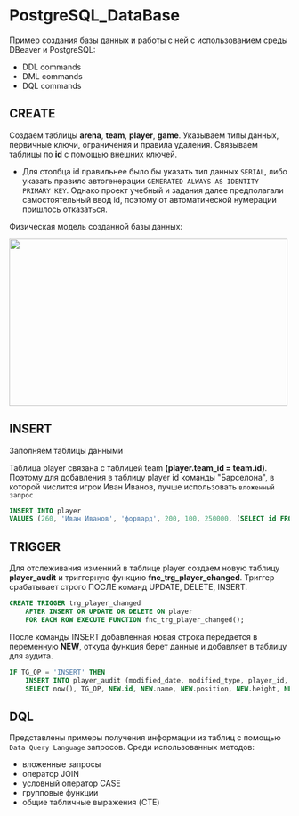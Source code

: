 # PostgreSQL_DataBase 

Пример создания базы данных и работы с ней с использованием среды DBeaver и PostgreSQL:
- DDL commands
- DML commands
- DQL commands

## CREATE
Создаем таблицы __arena__, __team__, __player__, __game__. Указываем типы данных, первичные ключи, ограничения и правила удаления. Связываем таблицы по __id__ с помощью внешних ключей. 

- Для столбца id правильнее было бы указать тип данных `SERIAL`, либо указать правило автогенерации `GENERATED ALWAYS AS IDENTITY PRIMARY KEY`. Однако проект учебный и задания далее предполагали самостоятельный ввод id, поэтому от автоматической нумерации пришлось отказаться.

Физическая модель созданной базы данных:

<img src="DBeaverr.png" width="500" height="300">

## INSERT

Заполняем таблицы данными

Таблица player связана с таблицей team __(player.team_id = team.id)__. Поэтому для добавления в таблицу player id команды "Барселона", в которой числится игрок Иван Иванов, лучше использовать `вложенный запрос`
```SQL
INSERT INTO player 
VALUES (260, 'Иван Иванов', 'форвард', 200, 100, 250000, (SELECT id FROM team WHERE name = Барселона)) 
```

## TRIGGER

Для отслеживания изменний в таблице player создаем новую таблицу __player_audit__ и триггерную функцию __fnc_trg_player_changed__. Триггер срабатывает строго ПОСЛЕ команд UPDATE, DELETE, INSERT. 

```SQL
CREATE TRIGGER trg_player_changed 
    AFTER INSERT OR UPDATE OR DELETE ON player
    FOR EACH ROW EXECUTE FUNCTION fnc_trg_player_changed();
```

После команды INSERT добавленная новая строка передается в переменную __NEW__, откуда функция берет данные и добавляет в таблицу для аудита.

```SQL
IF TG_OP = 'INSERT' THEN
    INSERT INTO player_audit (modified_date, modified_type, player_id, name, position, height, weight, salary, team_id)
    SELECT now(), TG_OP, NEW.id, NEW.name, NEW.position, NEW.height, NEW.weight, NEW.salary, NEW.team_id;
```

## DQL

Представлены примеры получения информации из таблиц с помощью `Data Query Language` запросов.
Среди использованных методов:
- вложенные запросы
- оператор JOIN
- условный оператор CASE
- групповые функции
- общие табличные выражения (CTE)